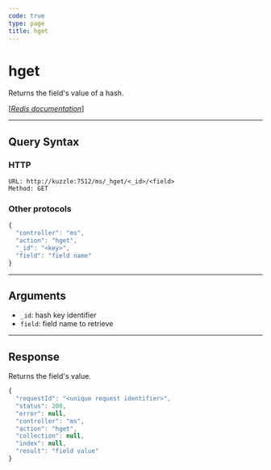 ```yaml
---
code: true
type: page
title: hget
---
```


# hget

<SinceBadge version="1.0.0" />

Returns the field's value of a hash.

[[_Redis documentation_]](https://redis.io/commands/hget)

---

## Query Syntax

### HTTP

```http
URL: http://kuzzle:7512/ms/_hget/<_id>/<field>
Method: GET
```

### Other protocols

```js
{
  "controller": "ms",
  "action": "hget",
  "_id": "<key>",
  "field": "field name"
}
```

---

## Arguments

- `_id`: hash key identifier
- `field`: field name to retrieve

---

## Response

Returns the field's value.

```javascript
{
  "requestId": "<unique request identifier>",
  "status": 200,
  "error": null,
  "controller": "ms",
  "action": "hget",
  "collection": null,
  "index": null,
  "result": "field value"
}
```

